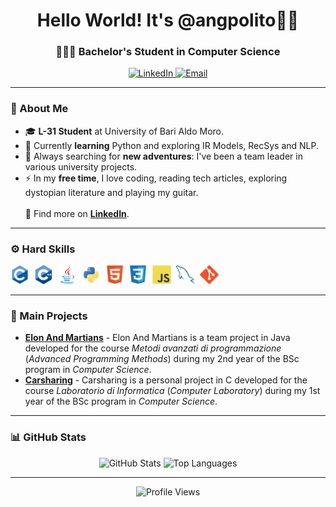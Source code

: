 <!-- Introduction Section -->
<h1 align="center">Hello World! It's @angpolito👋🏻</h1>
<h3 align="center">🧑🏻‍💻 Bachelor's Student in Computer Science</h3>

<!-- Social Links Section -->
<p align="center">
  <a href="https://www.linkedin.com/in/angelopolito" target="_blank">
    <img src="https://img.shields.io/badge/LinkedIn-%230077B5.svg?style=for-the-badge&logo=linkedin&logoColor=white" alt="LinkedIn"/>
  </a>
  <a href="mailto:angelo.polito3@gmail.com" target="_blank">
    <img src="https://img.shields.io/badge/Email-%23D14836.svg?style=for-the-badge&logo=gmail&logoColor=white" alt="Email"/>
  </a>
</p>

---

<!-- About Me Section -->
### 🔎 About Me

- 🎓 **L-31 Student** at University of Bari Aldo Moro.
- 🌱 Currently **learning** Python and exploring IR Models, RecSys and NLP.
- 🎯 Always searching for **new adventures**: I've been a team leader in various university projects.
- ⚡ In my **free time**, I love coding, reading tech articles, exploring dystopian literature and playing my guitar.<br><br>
🔗 Find more on [**LinkedIn**](https://www.linkedin.com/in/angelopolito).

---

<!-- Hard Skills Section -->
### ⚙️ Hard Skills
<p>
  <img src="https://github.com/devicons/devicon/blob/master/icons/c/c-original.svg" title="C" alt="C" width="30" height="30"/>&nbsp;
  <img src="https://github.com/devicons/devicon/blob/master/icons/cplusplus/cplusplus-original.svg" title="C++" alt="C++" width="30" height="30"/>&nbsp;
  <img src="https://github.com/devicons/devicon/blob/master/icons/java/java-original.svg" title="Java" alt="Java" width="30" height="30"/>&nbsp;
  <img src="https://github.com/devicons/devicon/blob/master/icons/python/python-original.svg" title="Python" alt="Python" width="30" height="30"/>&nbsp;
  <img src="https://github.com/devicons/devicon/blob/master/icons/html5/html5-original.svg" title="HTML5" alt="HTML" width="30" height="30"/>&nbsp;
  <img src="https://github.com/devicons/devicon/blob/master/icons/css3/css3-original.svg" title="CSS3" alt="CSS" width="30" height="30"/>&nbsp;
  <img src="https://github.com/devicons/devicon/blob/master/icons/javascript/javascript-original.svg" title="Javascript" alt="Javascript" width="30" height="30"/>&nbsp;
  <img src="https://github.com/devicons/devicon/blob/master/icons/mysql/mysql-original.svg" title="MySQL" alt="MySQL" width="30" height="30"/>&nbsp;
  <img src="https://github.com/devicons/devicon/blob/master/icons/git/git-original.svg" title="Git" alt="Git" width="30" height="30"/>&nbsp;
</p>

---

<!-- Main Projects Section -->
### 🚀 Main Projects

- [**Elon And Martians**](https://github.com/angpolito/ElonAndMartians.git) - Elon And Martians is a team project in Java developed for the course *Metodi avanzati di programmazione* (*Advanced Programming Methods*) during my 2nd year of the BSc program in *Computer Science*.
- [**Carsharing**](https://github.com/angpolito/Carsharing) - Carsharing is a personal project in C developed for the course *Laboratorio di Informatica* (*Computer Laboratory*) during my 1st year of the BSc program in *Computer Science*.

---

<!-- GitHub Stats Section -->
### 📊 GitHub Stats

<p align="center">
  <img src="https://github-readme-stats.vercel.app/api?username=angpolito&show_icons=true&theme=highcontrast&count_private=true&hide=stars" alt="GitHub Stats" width="45%"/>
  <img src="https://github-readme-stats.vercel.app/api/top-langs/?username=angpolito&layout=compact&theme=highcontrast" alt="Top Languages" width="42.5%"/>
</p>

---

<!-- Profile Views -->
<p align="center">
  <img src="https://komarev.com/ghpvc/?username=angpolito&style=flat&color=red" alt="Profile Views"/>
</p>
